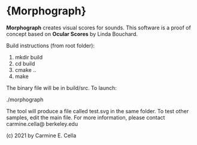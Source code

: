 # {Morphograph}

**Morphograph** creates visual scores for sounds. This software is a proof of concept based on **Ocular Scores** by Linda Bouchard.

Build instructions (from root folder):

1. mkdir build
2. cd build
3. cmake ..
4. make

The binary file will be in build/src. To launch:

./morphograph

The tool will produce a file called test.svg in the same folder. To test other samples, edit the main file.
For more information, please contact carmine.cella@ berkeley.edu

(c) 2021 by Carmine E. Cella

